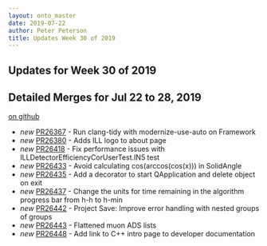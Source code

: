 ```yaml
---
layout: onto_master
date: 2019-07-22
author: Peter Peterson
title: Updates Week 30 of 2019
---
```

Updates for Week 30 of 2019
---------------------------

Detailed Merges for Jul 22 to 28, 2019
--------------------------------------
[on github](https://github.com/mantidproject/mantid/pulls?q=is%3Apr+merged%3A2019-07-23..2019-07-28)

* *new* [PR26367](https://github.com/mantidproject/mantid/pull/26367) - Run clang-tidy with modernize-use-auto on Framework
* *new* [PR26380](https://github.com/mantidproject/mantid/pull/26380) - Adds ILL logo to about page
* *new* [PR26418](https://github.com/mantidproject/mantid/pull/26418) - Fix performance issues with ILLDetectorEfficiencyCorUserTest.IN5 test
* *new* [PR26433](https://github.com/mantidproject/mantid/pull/26433) - Avoid calculating cos(arccos(cos(x))) in SolidAngle
* *new* [PR26435](https://github.com/mantidproject/mantid/pull/26435) - Add a decorator to start QApplication and delete object on exit
* *new* [PR26437](https://github.com/mantidproject/mantid/pull/26437) - Change the units for time remaining in the algorithm progress bar from h-h to h-min
* *new* [PR26442](https://github.com/mantidproject/mantid/pull/26442) - Project Save: Improve error handling with nested groups of groups
* *new* [PR26443](https://github.com/mantidproject/mantid/pull/26443) - Flattened muon ADS lists
* *new* [PR26448](https://github.com/mantidproject/mantid/pull/26448) - Add link to C++ intro page to developer documentation
